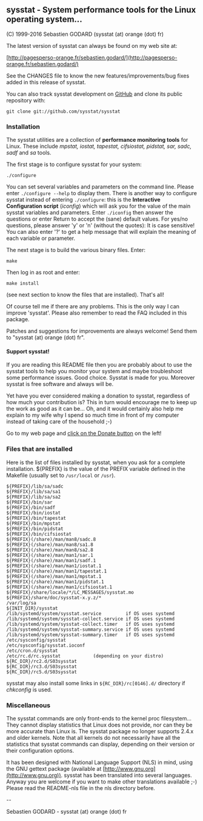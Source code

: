 ## sysstat - System performance tools for the Linux operating system...

(C) 1999-2016 Sebastien GODARD (sysstat (at) orange (dot) fr)

The latest version of sysstat can always be found on my web site at:

[http://pagesperso-orange.fr/sebastien.godard/](http://pagesperso-orange.fr/sebastien.godard/)

See the CHANGES file to know the new features/improvements/bug fixes added
in this release of sysstat.

You can also track sysstat development on [GitHub](https://github.com/sysstat/sysstat)
and clone its public repository with:

    git clone git://github.com/sysstat/sysstat


### Installation


The sysstat utilities are a collection of **performance monitoring tools** for
Linux. These include _mpstat, iostat, tapestat, cifsiostat, pidstat,
sar, sadc, sadf_ and _sa_ tools.

The first stage is to configure sysstat for your system:

	./configure

You can set several variables and parameters on the command line.
Please enter `./configure --help` to display them.
There is another way to configure sysstat instead of entering `./configure`:
this is the **Interactive Configuration script** (_iconfig_) which will ask you
for the value of the main sysstat variables and parameters.
Enter `./iconfig` then answer the questions or enter Return to accept
the (sane) default values. For yes/no questions, please answer 'y' or 'n'
(without the quotes): It is case sensitive! You can also enter '?' to get
a help message that will explain the meaning of each variable or parameter.

The next stage is to build the various binary files. Enter:

	make

Then log in as root and enter:

	make install

(see next section to know the files that are installed).
That's all!

Of course tell me if there are any problems. This is the only way I can improve
'sysstat'. Please also remember to read the FAQ included in this package.

Patches and suggestions for improvements are always welcome!
Send them to "sysstat (at) orange (dot) fr".

#### Support sysstat!

If you are reading this README file then you are probably about to use the sysstat tools
to help you monitor your system and maybe troubleshoot some performance issues. Good choice.
Sysstat is made for you. Moreover sysstat is free software and always will be.

Yet have you ever considered making a donation to sysstat, regardless of how much your
contribution is? This in turn would encourage me to keep up the work as good as it can be...
Oh, and it would certainly also help me explain to my wife why I spend so much time in front
of my computer instead of taking care of the household ;-)

Go to my web page and [click on the Donate button](http://pagesperso-orange.fr/sebastien.godard/) on the left!


### Files that are installed

Here is the list of files installed by sysstat, when you ask for a
complete installation.
${PREFIX} is the value of the PREFIX variable defined in the Makefile
(usually set to `/usr/local` or `/usr`).

    ${PREFIX}/lib/sa/sadc
    ${PREFIX}/lib/sa/sa1
    ${PREFIX}/lib/sa/sa2
    ${PREFIX}/bin/sar
    ${PREFIX}/bin/sadf
    ${PREFIX}/bin/iostat
    ${PREFIX}/bin/tapestat
    ${PREFIX}/bin/mpstat
    ${PREFIX}/bin/pidstat
    ${PREFIX}/bin/cifsiostat
    ${PREFIX}(/share)/man/man8/sadc.8
    ${PREFIX}(/share)/man/man8/sa1.8
    ${PREFIX}(/share)/man/man8/sa2.8
    ${PREFIX}(/share)/man/man1/sar.1
    ${PREFIX}(/share)/man/man1/sadf.1
    ${PREFIX}(/share)/man/man1/iostat.1
    ${PREFIX}(/share)/man/man1/tapestat.1
    ${PREFIX}(/share)/man/man1/mpstat.1
    ${PREFIX}(/share)/man/man1/pidstat.1
    ${PREFIX}(/share)/man/man1/cifsiostat.1
    ${PREFIX}/share/locale/*/LC_MESSAGES/sysstat.mo
    ${PREFIX}/share/doc/sysstat-x.y.z/*
    /var/log/sa
    ${INIT_DIR}/sysstat
    /lib/systemd/system/sysstat.service			if OS uses systemd
    /lib/systemd/system/sysstat-collect.service	if OS uses systemd
    /lib/systemd/system/sysstat-collect.timer	if OS uses systemd
    /lib/systemd/system/sysstat-summary.service	if OS uses systemd
    /lib/systemd/system/sysstat-summary.timer	if OS uses systemd
    /etc/sysconfig/sysstat
    /etc/sysconfig/sysstat.ioconf
    /etc/cron.d/sysstat
    /etc/rc.d/rc.sysstat			(depending on your distro)
    ${RC_DIR}/rc2.d/S03sysstat
    ${RC_DIR}/rc3.d/S03sysstat
    ${RC_DIR}/rc5.d/S03sysstat

sysstat may also install some links in `${RC_DIR}/rc[0146].d/` directory
if _chkconfig_ is used.

### Miscellaneous

The sysstat commands are only front-ends to the kernel proc filesystem...
They cannot display statistics that Linux does not
provide, nor can they be more accurate than Linux is.
The sysstat package no longer supports 2.4.x and older kernels.
Note that all kernels do not necessarily have all the statistics that
sysstat commands can display, depending on their version or their
configuration options.

It has been designed with National Language Support (NLS) in mind, using
the GNU gettext package (available at [http://www.gnu.org](http://www.gnu.org)).
sysstat has been translated into several languages.
Anyway you are welcome if you want to make other translations available ;-)
Please read the README-nls file in the nls directory before.

--

Sebastien GODARD - sysstat (at) orange (dot) fr

